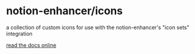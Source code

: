 # notion-enhancer/icons

a collection of custom icons for use with the notion-enhancer's "icon sets" integration

[read the docs online](https://notion-enhancer.github.io/advanced/icons)
